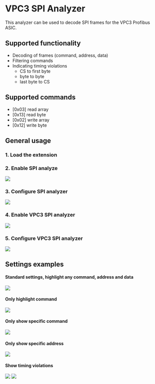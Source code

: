 # VPC3 SPI Analyzer

This analyzer can be used to decode SPI frames for the VPC3 Profibus ASIC.

## Supported functionality

- Decoding of frames (command, address, data)  
- Filtering commands  
- Indicating timing violations  
    - CS to first byte
    - byte to byte
    - last byte to CS



## Supported commands

- [0x03] read array                               
- [0x13] read byte
- [0x02] write array
- [0x12] write byte

## General usage

### 1. Load the extension

### 2. Enable SPI analyze

![](/images/enable_spi_analyzer.png)

### 3. Configure SPI analyzer
![](/images/spi_analyzer_configuration.png)

### 4. Enable VPC3 SPI analyzer
![](/images/enable_vpc3_spi_analyzer.png)  

### 5. Configure VPC3 SPI analyzer
![](/images/vpc3_spi_analyzer_configuration.png)

## Settings examples

#### Standard settings, highlight any command, address and data  
![](/images/no_filter.png)

#### Only highlight command  
![](/images/no_filter_cmd_only.png)

#### Only show specific command  
![](/images/filter_cmd.png)

#### Only show specific address  
![](/images/filter_address.png)

#### Show timing violations   
![](/images/timing_violation.png)
![](/images/timing_violation_param.png)
